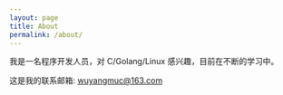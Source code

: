 ```yaml
---
layout: page
title: About
permalink: /about/
---
```


我是一名程序开发人员，对 C/Golang/Linux 感兴趣，目前在不断的学习中。

这是我的联系邮箱: wuyangmuc@163.com


